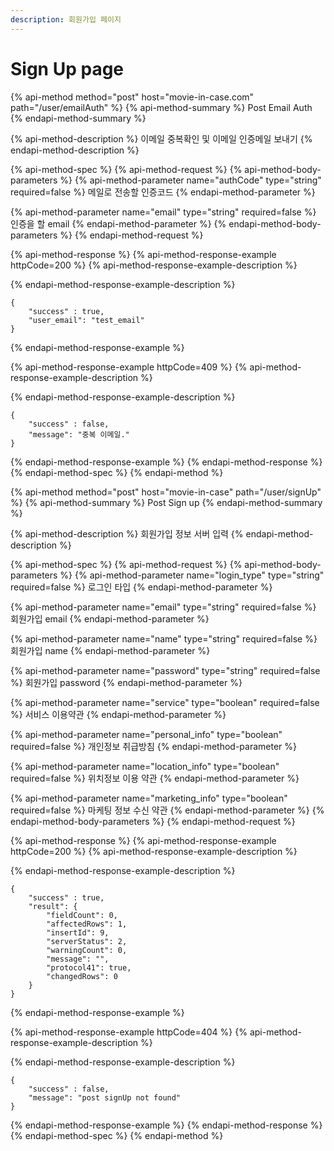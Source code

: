 ```yaml
---
description: 회원가입 페이지
---
```


# Sign Up page

{% api-method method="post" host="movie-in-case.com" path="/user/emailAuth" %}
{% api-method-summary %}
Post Email Auth
{% endapi-method-summary %}

{% api-method-description %}
이메일 중복확인 및 이메일 인증메일 보내기
{% endapi-method-description %}

{% api-method-spec %}
{% api-method-request %}
{% api-method-body-parameters %}
{% api-method-parameter name="authCode" type="string" required=false %}
메일로 전송할 인증코드
{% endapi-method-parameter %}

{% api-method-parameter name="email" type="string" required=false %}
인증을 할 email
{% endapi-method-parameter %}
{% endapi-method-body-parameters %}
{% endapi-method-request %}

{% api-method-response %}
{% api-method-response-example httpCode=200 %}
{% api-method-response-example-description %}

{% endapi-method-response-example-description %}

```
{    
    "success" : true,
    "user_email": "test_email"    
}
```
{% endapi-method-response-example %}

{% api-method-response-example httpCode=409 %}
{% api-method-response-example-description %}

{% endapi-method-response-example-description %}

```
{    
    "success" : false,
    "message": "중복 이메일."    
}
```
{% endapi-method-response-example %}
{% endapi-method-response %}
{% endapi-method-spec %}
{% endapi-method %}

{% api-method method="post" host="movie-in-case" path="/user/signUp" %}
{% api-method-summary %}
Post Sign up
{% endapi-method-summary %}

{% api-method-description %}
회원가입 정보 서버 입력
{% endapi-method-description %}

{% api-method-spec %}
{% api-method-request %}
{% api-method-body-parameters %}
{% api-method-parameter name="login\_type" type="string" required=false %}
로그인 타입
{% endapi-method-parameter %}

{% api-method-parameter name="email" type="string" required=false %}
회원가입 email
{% endapi-method-parameter %}

{% api-method-parameter name="name" type="string" required=false %}
회원가입 name
{% endapi-method-parameter %}

{% api-method-parameter name="password" type="string" required=false %}
회원가입 password
{% endapi-method-parameter %}

{% api-method-parameter name="service" type="boolean" required=false %}
서비스 이용약관
{% endapi-method-parameter %}

{% api-method-parameter name="personal\_info" type="boolean" required=false %}
개인정보 취급방침
{% endapi-method-parameter %}

{% api-method-parameter name="location\_info" type="boolean" required=false %}
위치정보 이용 약관
{% endapi-method-parameter %}

{% api-method-parameter name="marketing\_info" type="boolean" required=false %}
마케팅 정보 수신 약관
{% endapi-method-parameter %}
{% endapi-method-body-parameters %}
{% endapi-method-request %}

{% api-method-response %}
{% api-method-response-example httpCode=200 %}
{% api-method-response-example-description %}

{% endapi-method-response-example-description %}

```
{    
    "success" : true,
    "result": {
        "fieldCount": 0,
        "affectedRows": 1,
        "insertId": 9,
        "serverStatus": 2,
        "warningCount": 0,
        "message": "",
        "protocol41": true,
        "changedRows": 0
    }
}    
```
{% endapi-method-response-example %}

{% api-method-response-example httpCode=404 %}
{% api-method-response-example-description %}

{% endapi-method-response-example-description %}

```
{    
    "success" : false,
    "message": "post signUp not found"    
}
```
{% endapi-method-response-example %}
{% endapi-method-response %}
{% endapi-method-spec %}
{% endapi-method %}

